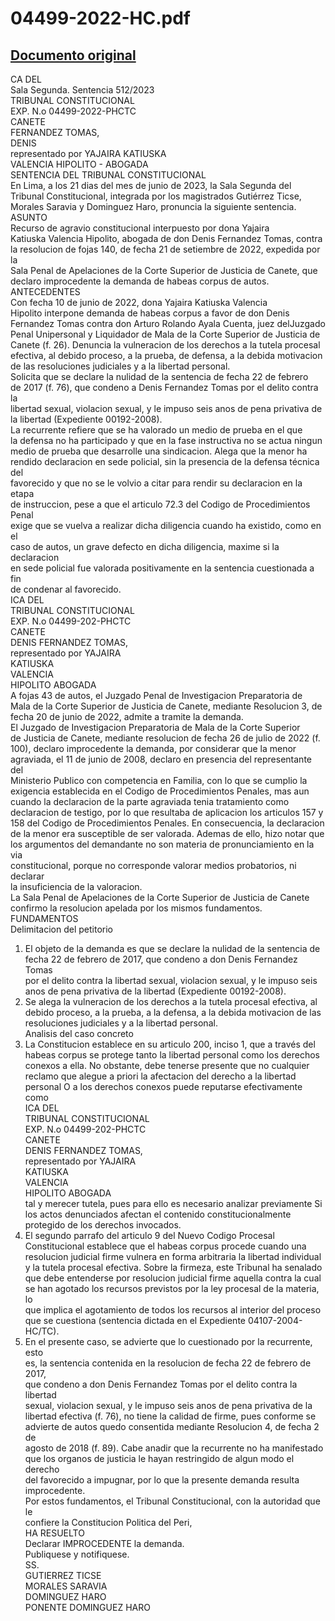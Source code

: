 
04499-2022-HC.pdf
=================
  
[Documento original](https://tc.gob.pe/jurisprudencia/2023/04499-2022-HC.pdf)  
---  
CA DEL  
Sala Segunda. Sentencia 512/2023  
TRIBUNAL CONSTITUCIONAL  
EXP. N.o 04499-2022-PHCTC  
CANETE  
FERNANDEZ TOMAS,  
DENIS  
representado por YAJAIRA KATIUSKA  
VALENCIA HIPOLITO - ABOGADA  
SENTENCIA DEL TRIBUNAL CONSTITUCIONAL  
En Lima, a los 21 dias del mes de junio de 2023, la Sala Segunda del  
Tribunal Constitucional, integrada por los magistrados Gutiérrez Ticse,  
Morales Saravia y Dominguez Haro, pronuncia la siguiente sentencia.  
ASUNTO  
Recurso de agravio constitucional interpuesto por dona Yajaira  
Katiuska Valencia Hipolito, abogada de don Denis Fernandez Tomas, contra  
la resolucion de fojas 140, de fecha 21 de setiembre de 2022, expedida por la  
Sala Penal de Apelaciones de la Corte Superior de Justicia de Canete, que  
declaro improcedente la demanda de habeas corpus de autos.  
ANTECEDENTES  
Con fecha 10 de junio de 2022, dona Yajaira Katiuska Valencia  
Hipolito interpone demanda de habeas corpus a favor de don Denis  
Fernandez Tomas contra don Arturo Rolando Ayala Cuenta, juez delJuzgado  
Penal Unipersonal y Liquidador de Mala de la Corte Superior de Justicia de  
Canete (f. 26). Denuncia la vulneracion de los derechos a la tutela procesal  
efectiva, al debido proceso, a la prueba, de defensa, a la debida motivacion  
de las resoluciones judiciales y a la libertad personal.  
Solicita que se declare la nulidad de la sentencia de fecha 22 de febrero  
de 2017 (f. 76), que condeno a Denis Fernandez Tomas por el delito contra la  
libertad sexual, violacion sexual, y le impuso seis anos de pena privativa de  
la libertad (Expediente 00192-2008).  
La recurrente refiere que se ha valorado un medio de prueba en el que  
la defensa no ha participado y que en la fase instructiva no se actua ningun  
medio de prueba que desarrolle una sindicacion. Alega que la menor ha  
rendido declaracion en sede policial, sin la presencia de la defensa técnica del  
favorecido y que no se le volvio a citar para rendir su declaracion en la etapa  
de instruccion, pese a que el articulo 72.3 del Codigo de Procedimientos Penal  
exige que se vuelva a realizar dicha diligencia cuando ha existido, como en el  
caso de autos, un grave defecto en dicha diligencia, maxime si la declaracion  
en sede policial fue valorada positivamente en la sentencia cuestionada a fin  
de condenar al favorecido.  
ICA DEL  
TRIBUNAL CONSTITUCIONAL  
EXP. N.o 04499-202-PHCTC  
CANETE  
DENIS FERNANDEZ TOMAS,  
representado por YAJAIRA  
KATIUSKA  
VALENCIA  
HIPOLITO ABOGADA  
A fojas 43 de autos, el Juzgado Penal de Investigacion Preparatoria de  
Mala de la Corte Superior de Justicia de Canete, mediante Resolucion 3, de  
fecha 20 de junio de 2022, admite a tramite la demanda.  
El Juzgado de Investigacion Preparatoria de Mala de la Corte Superior  
de Justicia de Canete, mediante resolucion de fecha 26 de julio de 2022 (f.  
100), declaro improcedente la demanda, por considerar que la menor  
agraviada, el 11 de junio de 2008, declaro en presencia del representante del  
Ministerio Publico con competencia en Familia, con lo que se cumplio la  
exigencia establecida en el Codigo de Procedimientos Penales, mas aun  
cuando la declaracion de la parte agraviada tenia tratamiento como  
declaracion de testigo, por lo que resultaba de aplicacion los articulos 157 y  
158 del Codigo de Procedimientos Penales. En consecuencia, la declaracion  
de la menor era susceptible de ser valorada. Ademas de ello, hizo notar que  
los argumentos del demandante no son materia de pronunciamiento en la via  
constitucional, porque no corresponde valorar medios probatorios, ni declarar  
la insuficiencia de la valoracion.  
La Sala Penal de Apelaciones de la Corte Superior de Justicia de Canete  
confirmo la resolucion apelada por los mismos fundamentos.  
FUNDAMENTOS  
Delimitacion del petitorio  
1. El objeto de la demanda es que se declare la nulidad de la sentencia de  
fecha 22 de febrero de 2017, que condeno a don Denis Fernandez Tomas  
por el delito contra la libertad sexual, violacion sexual, y le impuso seis  
anos de pena privativa de la libertad (Expediente 00192-2008).  
2. Se alega la vulneracion de los derechos a la tutela procesal efectiva, al  
debido proceso, a la prueba, a la defensa, a la debida motivacion de las  
resoluciones judiciales y a la libertad personal.  
Analisis del caso concreto  
3. La Constitucion establece en su articulo 200, inciso 1, que a través del  
habeas corpus se protege tanto la libertad personal como los derechos  
conexos a ella. No obstante, debe tenerse presente que no cualquier  
reclamo que alegue a priori la afectacion del derecho a la libertad  
personal O a los derechos conexos puede reputarse efectivamente como  
ICA DEL  
TRIBUNAL CONSTITUCIONAL  
EXP. N.o 04499-202-PHCTC  
CANETE  
DENIS FERNANDEZ TOMAS,  
representado por YAJAIRA  
KATIUSKA  
VALENCIA  
HIPOLITO ABOGADA  
tal y merecer tutela, pues para ello es necesario analizar previamente Si  
los actos denunciados afectan el contenido constitucionalmente  
protegido de los derechos invocados.  
4. El segundo parrafo del articulo 9 del Nuevo Codigo Procesal  
Constitucional establece que el habeas corpus procede cuando una  
resolucion judicial firme vulnera en forma arbitraria la libertad individual  
y la tutela procesal efectiva. Sobre la firmeza, este Tribunal ha senalado  
que debe entenderse por resolucion judicial firme aquella contra la cual  
se han agotado los recursos previstos por la ley procesal de la materia, lo  
que implica el agotamiento de todos los recursos al interior del proceso  
que se cuestiona (sentencia dictada en el Expediente 04107-2004-  
HC/TC).  
5. En el presente caso, se advierte que lo cuestionado por la recurrente, esto  
es, la sentencia contenida en la resolucion de fecha 22 de febrero de 2017,  
que condeno a don Denis Fernandez Tomas por el delito contra la libertad  
sexual, violacion sexual, y le impuso seis anos de pena privativa de la  
libertad efectiva (f. 76), no tiene la calidad de firme, pues conforme se  
advierte de autos quedo consentida mediante Resolucion 4, de fecha 2 de  
agosto de 2018 (f. 89). Cabe anadir que la recurrente no ha manifestado  
que los organos de justicia le hayan restringido de algun modo el derecho  
del favorecido a impugnar, por lo que la presente demanda resulta  
improcedente.  
Por estos fundamentos, el Tribunal Constitucional, con la autoridad que le  
confiere la Constitucion Politica del Peri,  
HA RESUELTO  
Declarar IMPROCEDENTE la demanda.  
Publiquese y notifiquese.  
SS.  
GUTIERREZ TICSE  
MORALES SARAVIA  
DOMINGUEZ HARO  
PONENTE DOMINGUEZ HARO